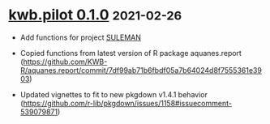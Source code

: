 
# [kwb.pilot 0.1.0](https://github.com/KWB-R/kwb.pilot/v0.1.0) <small>2021-02-26</small>

* Add functions for project [SULEMAN](https://https://www.kompetenz-wasser.de/en/project/suleman/) 

* Copied functions from latest version of R package aquanes.report (https://github.com/KWB-R/aquanes.report/commit/7df99ab71b6fbdf05a7b64024d8f7555361e3903)

* Updated vignettes to fit to new pkgdown v1.4.1 behavior (https://github.com/r-lib/pkgdown/issues/1158#issuecomment-539079871)

